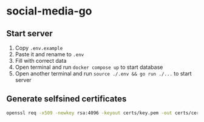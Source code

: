 # social-media-go

## Start server
1. Copy `.env.example`
2. Paste it and rename to `.env`
3. Fill with correct data
4. Open terminal and run `docker compose up` to start database
5. Open another terminal and run `source ./.env && go run ./...` to start server 
## Generate selfsined certificates

```bash
openssl req -x509 -newkey rsa:4096 -keyout certs/key.pem -out certs/cert.pem -days 365 -nodes
```
